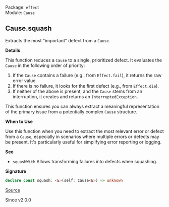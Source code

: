 Package: `effect`<br />
Module: `Cause`<br />

## Cause.squash

Extracts the most "important" defect from a `Cause`.

**Details**

This function reduces a `Cause` to a single, prioritized defect. It evaluates
the `Cause` in the following order of priority:

1. If the `Cause` contains a failure (e.g., from `Effect.fail`), it returns
   the raw error value.
2. If there is no failure, it looks for the first defect (e.g., from
   `Effect.die`).
3. If neither of the above is present, and the `Cause` stems from an
   interruption, it creates and returns an `InterruptedException`.

This function ensures you can always extract a meaningful representation of
the primary issue from a potentially complex `Cause` structure.

**When to Use**

Use this function when you need to extract the most relevant error or defect
from a `Cause`, especially in scenarios where multiple errors or defects may
be present. It's particularly useful for simplifying error reporting or
logging.

**See**

- `squashWith` Allows transforming failures into defects when squashing.

**Signature**

```ts
declare const squash: <E>(self: Cause<E>) => unknown
```

[Source](https://github.com/Effect-TS/effect/tree/main/packages/effect/src/Cause.ts#L1119)

Since v2.0.0
